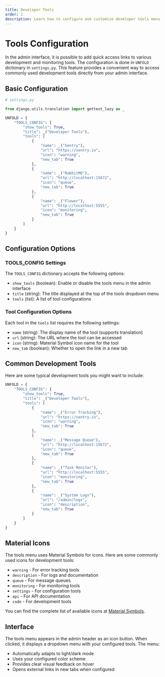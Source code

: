 ```yaml
---
title: Developer Tools
order: 1
description: Learn how to configure and customize developer tools menu in Django Unfold admin interface, including external links to monitoring and development tools.
---
```


# Tools Configuration

In the admin interface, it is possible to add quick access links to various development and monitoring tools. The configuration is done in `UNFOLD` dictionary in `settings.py`. This feature provides a convenient way to access commonly used development tools directly from your admin interface.

## Basic Configuration

```python
# settings.py

from django.utils.translation import gettext_lazy as _

UNFOLD = {
    "TOOLS_CONFIG": {
        "show_tools": True,
        "title": _("Developer Tools"),
        "tools": [
            {
                "name": _("Sentry"),
                "url": "https://sentry.io",
                "icon": "warning",
                "new_tab": True
            },
            {
                "name": _("RabbitMQ"),
                "url": "http://localhost:15672",
                "icon": "queue",
                "new_tab": True
            },
            {
                "name": _("Flower"),
                "url": "http://localhost:5555",
                "icon": "monitoring",
                "new_tab": True
            }
        ]
    }
}
```

## Configuration Options

### TOOLS_CONFIG Settings

The `TOOLS_CONFIG` dictionary accepts the following options:

- `show_tools` (boolean): Enable or disable the tools menu in the admin interface
- `title` (string): The title displayed at the top of the tools dropdown menu
- `tools` (list): A list of tool configurations

### Tool Configuration Options

Each tool in the `tools` list requires the following settings:

- `name` (string): The display name of the tool (supports translation)
- `url` (string): The URL where the tool can be accessed
- `icon` (string): Material Symbol icon name for the tool
- `new_tab` (boolean): Whether to open the link in a new tab

## Common Development Tools

Here are some typical development tools you might want to include:

```python
UNFOLD = {
    "TOOLS_CONFIG": {
        "show_tools": True,
        "title": _("Developer Tools"),
        "tools": [
            {
                "name": _("Error Tracking"),
                "url": "https://sentry.io",
                "icon": "warning",
                "new_tab": True
            },
            {
                "name": _("Message Queue"),
                "url": "http://localhost:15672",
                "icon": "queue",
                "new_tab": True
            },
            {
                "name": _("Task Monitor"),
                "url": "http://localhost:5555",
                "icon": "monitoring",
                "new_tab": True
            },
            {
                "name": _("System Logs"),
                "url": "/admin/logs",
                "icon": "description",
                "new_tab": True
            }
        ]
    }
}
```

## Material Icons

The tools menu uses Material Symbols for icons. Here are some commonly used icons for development tools:

- `warning` - For error tracking tools
- `description` - For logs and documentation
- `queue` - For message queues
- `monitoring` - For monitoring tools
- `settings` - For configuration tools
- `api` - For API documentation
- `code` - For development tools

You can find the complete list of available icons at [Material Symbols](https://fonts.google.com/icons).

## Interface

The tools menu appears in the admin header as an icon button. When clicked, it displays a dropdown menu with your configured tools. The menu:

- Automatically adapts to light/dark mode
- Uses your configured color scheme
- Provides clear visual feedback on hover
- Opens external links in new tabs when configured
